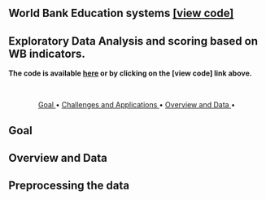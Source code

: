 ## World Bank Education systems [[view code]](KuohMoukouri_Joyce_2_notebook_122022.html)
## Exploratory Data Analysis and scoring based on WB indicators.

**The code is available [here](KuohMoukouri_Joyce_2_notebook_122022.html) or by clicking on the [view code] link above.**

<br>

<p align="center">
  <a href="#goal"> Goal </a> •
  <a href="#chal"> Challenges and Applications </a> •
  <a href="#over"> Overview and Data </a> •
</p>

<a id = 'goal'></a>
## Goal


<a id = 'over'></a>
## Overview and Data

<a id = 'orgdata'></a>
## Preprocessing the data


